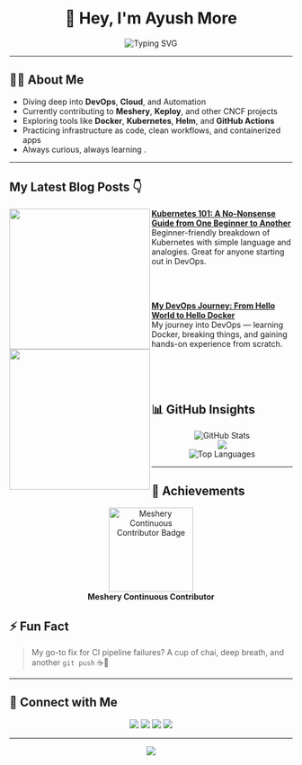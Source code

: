 <h1 align="center">🚀 Hey, I'm Ayush More</h1>

<p align="center">
  <img src="https://readme-typing-svg.herokuapp.com?font=JetBrains+Mono&size=22&duration=3000&pause=1000&color=00FFE3&center=true&vCenter=true&multiline=true&width=600&height=80&lines=DevOps+Enthusiast+%7C+Cloud+Learner;Open-Source+Contributor+%7C+CI%2FCD+Explorer;Building+Resilient+Infra+with+Modern+Tools!" alt="Typing SVG" />
</p>

---

## 👨‍💻 About Me
-  Diving deep into **DevOps**, **Cloud**, and Automation  
-  Currently contributing to **Meshery**, **Keploy**, and other CNCF projects  
-  Exploring tools like **Docker**, **Kubernetes**, **Helm**, and **GitHub Actions**
-  Practicing infrastructure as code, clean workflows, and containerized apps  
-  Always curious, always learning . 

---

##  My Latest Blog Posts 👇

<!-- HASHNODE_BLOG:START -->

<p align="left">
  <a href="https://heyyayush.hashnode.dev/kubernetes-101-a-no-nonsense-guide-from-one-beginner-to-another" title="Kubernetes 101">
    <img src="https://cdn.hashnode.com/res/hashnode/image/upload/v1748080123801/64463bf2-79c4-472c-8e43-429e0751af5c.png?w=800&h=420&fit=crop&crop=entropy&auto=compress,format&format=webp" width="250px" align="left" />
  </a>
  <a href="https://heyyayush.hashnode.dev/kubernetes-101-a-no-nonsense-guide-from-one-beginner-to-another" title="Kubernetes 101">
    <strong>Kubernetes 101: A No-Nonsense Guide from One Beginner to Another</strong>
  </a>
  <br/> Beginner-friendly breakdown of Kubernetes with simple language and analogies. Great for anyone starting out in DevOps.
</p>

</br></br>

<p align="left">
  <a href="https://heyyayush.hashnode.dev/my-devops-journey-from-hello-world-to-hello-docker" title="DevOps Journey">
    <img src="https://cdn.hashnode.com/res/hashnode/image/upload/v1747134544857/10badd37-9682-48bd-9a49-fa9e6fba541d.png?w=800&h=420&fit=crop&crop=entropy&auto=compress,format&format=webp" width="250px" align="left" />
  </a>
  <a href="https://heyyayush.hashnode.dev/my-devops-journey-from-hello-world-to-hello-docker" title="DevOps Journey">
    <strong>My DevOps Journey: From Hello World to Hello Docker</strong>
  </a>
  <br/> My journey into DevOps — learning Docker, breaking things, and gaining hands-on experience from scratch.
</p>
</br>
<br >
<br />



<!-- HASHNODE_BLOG:END -->

## 📊 GitHub Insights
<p align="center">
  <img src="https://github-readme-stats.vercel.app/api?username=Ayushmore1214&show_icons=true&theme=radical" alt="GitHub Stats" />
  <br>
 <img src="https://raw.githubusercontent.com/Ayushmore1214/Ayushmore1214/output/github-contribution-grid-snake.svg" />
  <br>
  <img src="https://github-readme-stats.vercel.app/api/top-langs/?username=Ayushmore1214&layout=compact&theme=radical" alt="Top Languages" />
</p>

---

## 🏅 Achievements
<p align="center">
  <a href="https://cloud.layer5.io/user/694282e3-0c6b-4893-9bea-7ac2da1f5aae?tab=badges&badge=continuous-contributor">
    <img src="https://badges.layer5.io/assets/badges/continuous-contributor/continuous-contributor.png" width="150" alt="Meshery Continuous Contributor Badge" />
  </a>
  <br>
  <b>Meshery Continuous Contributor</b>
</p>

## ⚡ Fun Fact  
> My go-to fix for CI pipeline failures? A cup of chai, deep breath, and another `git push` ☕🐧  

---

## 🔗 Connect with Me
<p align="center">
  <a href="mailto:ayushmore42595@gmail.com"><img src="https://img.shields.io/badge/Gmail-D14836?style=for-the-badge&logo=gmail&logoColor=white"></a>
  <a href="https://www.linkedin.com/in/ayush-more-3b4154341"><img src="https://img.shields.io/badge/LinkedIn-0A66C2?style=for-the-badge&logo=linkedin&logoColor=white"></a>
  <a href="https://github.com/Ayushmore1214"><img src="https://img.shields.io/badge/GitHub-181717?style=for-the-badge&logo=github&logoColor=white"></a>
  <a href="https://heyyayush.hashnode.dev/"><img src="https://img.shields.io/badge/Hashnode-2962FF?style=for-the-badge&logo=hashnode&logoColor=white"></a>
</p>

---

<p align="center">
  <img src="https://capsule-render.vercel.app/api?type=waving&color=0f2027,203a43,2c5364&height=140&section=footer" />
</p>





